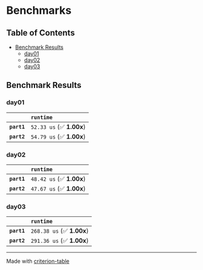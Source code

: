 # Benchmarks

## Table of Contents

- [Benchmark Results](#benchmark-results)
    - [day01](#day01)
    - [day02](#day02)
    - [day03](#day03)

## Benchmark Results

### day01

|             | `runtime`                 |
|:------------|:------------------------- |
| **`part1`** | `52.33 us` (✅ **1.00x**)  |
| **`part2`** | `54.79 us` (✅ **1.00x**)  |

### day02

|             | `runtime`                 |
|:------------|:------------------------- |
| **`part1`** | `48.42 us` (✅ **1.00x**)  |
| **`part2`** | `47.67 us` (✅ **1.00x**)  |

### day03

|             | `runtime`                  |
|:------------|:-------------------------- |
| **`part1`** | `268.38 us` (✅ **1.00x**)  |
| **`part2`** | `291.36 us` (✅ **1.00x**)  |

---
Made with [criterion-table](https://github.com/nu11ptr/criterion-table)